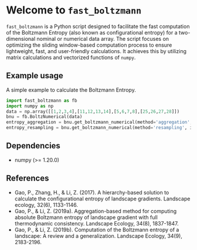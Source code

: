 # Welcome to `fast_boltzmann`
`fast_boltzmann` is a Python script designed to facilitate the fast computation of the Boltzmann Entropy (also known as configurational entropy) for a two-dimensional nominal or numerical data array. The script focuses on optimizing the sliding window-based computation process to ensure lightweight, fast, and user-friendly calculations. It achieves this by utilizing matrix calculations and vectorized functions of `numpy`.


## Example usage
A simple example to calculate the Boltzmann Entropy.
```python
import fast_boltzmann as fb
import numpy as np
data = np.array([[1,2,3,4],[11,12,13,14],[5,6,7,8],[25,26,27,28]])
bnu = fb.BoltzNumerical(data)
entropy_aggregation = bnu.get_boltzmann_numerical(method='aggregation', is_relative=True, is_normalize=True)
entropy_resampling = bnu.get_boltzmann_numerical(method='resampling', is_relative=True, is_normalize=True)
```

## Dependencies
- numpy (>= 1.20.0)

## References
- Gao, P., Zhang, H., & Li, Z. (2017). A hierarchy-based solution to calculate the configurational entropy of landscape gradients. Landscape ecology, 32(6), 1133-1146.
- Gao, P., & Li, Z. (2019a). Aggregation-based method for computing absolute Boltzmann entropy of landscape gradient with full thermodynamic consistency. Landscape Ecology, 34(8), 1837-1847.
- Gao, P., & Li, Z. (2019b). Computation of the Boltzmann entropy of a landscape: A review and a generalization. Landscape Ecology, 34(9), 2183-2196.
